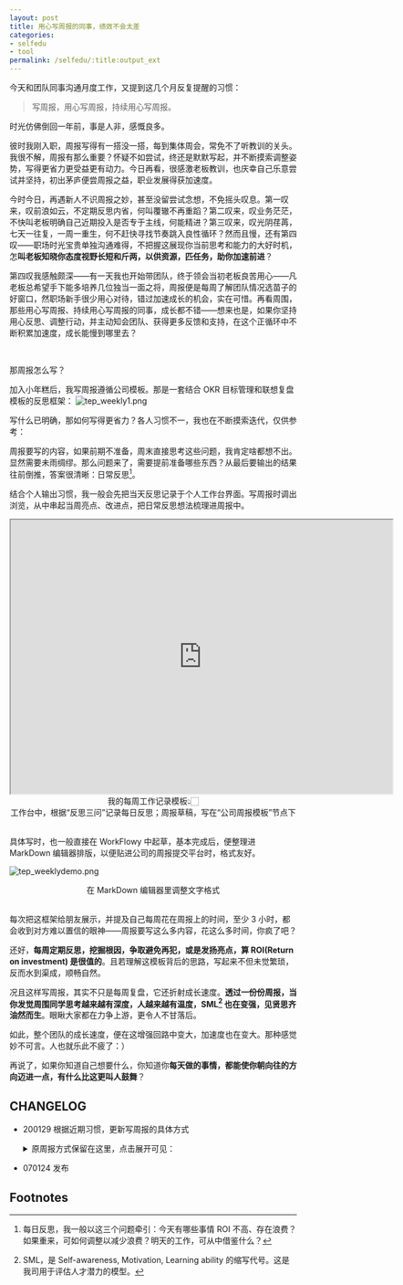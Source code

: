 ```yaml
---
layout: post
title: 用心写周报的同事，绩效不会太差
categories:
- selfedu
- tool
permalink: /selfedu/:title:output_ext
---
```






今天和团队同事沟通月度工作，又提到这几个月反复提醒的习惯：

<blockquote class="blockquote-center">写周报，用心写周报，持续用心写周报。</blockquote>

时光仿佛倒回一年前，事是人非，感慨良多。

彼时我刚入职，周报写得有一搭没一搭，每到集体周会，常免不了听教训的关头。我很不解，周报有那么重要？怀疑不如尝试，终还是默默写起，并不断摸索调整姿势，写得更省力更受益更有动力。今日再看，很感激老板教训，也庆幸自己乐意尝试并坚持，初出茅庐便尝周报之益，职业发展得获加速度。

今时今日，再遇新人不识周报之妙，甚至没留尝试念想，不免摇头叹息。<!-- more -->第一叹来，叹前浪如云，不定期反思内省，何叫覆辙不再重蹈？第二叹来，叹业务茫茫，不快叫老板明确自己近期投入是否专于主线，何能精进？第三叹来，叹光阴荏苒，七天一往复，一周一重生，何不赶快寻找节奏跳入良性循环？然而且慢，还有第四叹——职场时光宝贵单独沟通难得，不把握这展现你当前思考和能力的大好时机，怎**叫老板知晓你态度视野长短和斤两，以供资源，匹任务，助你加速前进**？

第四叹我感触颇深——有一天我也开始带团队，终于领会当初老板良苦用心——凡老板总希望手下能多培养几位独当一面之将，周报便是每周了解团队情况选苗子的好窗口，然职场新手很少用心对待，错过加速成长的机会，实在可惜。再看周围，那些用心写周报、持续用心写周报的同事，成长都不错——想来也是，如果你坚持用心反思、调整行动，并主动知会团队、获得更多反馈和支持，在这个正循环中不断积累加速度，成长能慢到哪里去？

<br>


那周报怎么写？

加入小年糕后，我写周报遵循公司模板。那是一套结合 OKR 目标管理和联想复盘模板的反思框架：
![tep_weekly1.png](http://ishanshan.zoomquiet.top/share/tep_weekly1.png)

写什么已明确，那如何写得更省力？各人习惯不一，我也在不断摸索迭代，仅供参考：

周报要写的内容，如果前期不准备，周末直接思考这些问题，我肯定啥都想不出。显然需要未雨绸缪。那么问题来了，需要提前准备哪些东西？从最后要输出的结果往前倒推，答案很清晰：日常反思[^1]。

结合个人输出习惯，我一般会先把当天反思记录于个人工作台界面。写周报时调出浏览，从中串起当周亮点、改进点，把日常反思想法梳理进周报中。

<iframe  width='670' height='480' frameborder='1' scrolling='no' src="https://workflowy.com/s/CO_N.9glcXYoyF4"></iframe>

<center> 我的每周工作记录模板👆🏻<br>工作台中，根据“反思三问”记录每日反思；周报草稿，写在“公司周报模板”节点下</center>

<br>

具体写时，也一般直接在 WorkFlowy 中起草，基本完成后，便整理进 MarkDown 编辑器排版，以便贴进公司的周报提交平台时，格式友好。

![tep_weeklydemo.png](http://ishanshan.zoomquiet.top/share/tep_weeklydemo.png)
<center>在 MarkDown 编辑器里调整文字格式</center>

<br>


每次把这框架给朋友展示，并提及自己每周花在周报上的时间，至少 3 小时，都会收到对方难以置信的眼神——周报要写这么多内容，花这么多时间，你疯了吧？

还好，**每周定期反思，挖掘根因，争取避免再犯，或是发扬亮点，算 ROI(Return on investment) 是很值的**。且若理解这模板背后的思路，写起来不但未觉繁琐，反而水到渠成，顺畅自然。

况且这样写周报，其实不只是每周复盘，它还折射成长速度。**透过一份份周报，当你发觉周围同学思考越来越有深度，人越来越有温度，SML[^2] 也在变强，见贤思齐油然而生**。眼瞅大家都在力争上游，更令人不甘落后。

如此，整个团队的成长速度，便在这增强回路中变大，加速度也在变大。那种感觉妙不可言。人也就乐此不疲了：）

再说了，如果你知道自己想要什么，你知道你**每天做的事情，都能使你朝向往的方向迈进一点，有什么比这更叫人鼓舞**？



## CHANGELOG 

- 200129 根据近期习惯，更新写周报的具体方式    
    <details>
    <summary>原周报方式保留在这里，点击展开可见：</summary>
    
    那周报怎么写？
    <br>
    我一般包括这几个部分：上周做了什么，所领项目进展和成果如何；我的时间分配如何，自我评价如何，有什么思考和收获；下周计划如何，需要什么支持。
    <br>
    写什么已明确，那如何写得更省力？各人习惯不一，我也在不断摸索迭代，仅供参考：
    <br>
    周报要写的内容，如果前期不准备，周末直接思考这些问题，我肯定啥都想不出。显然需要未雨绸缪。那么问题来了，需要提前准备哪些东西？从最后要输出的结果往前倒推，答案很清晰：记录当天成果产出、时间分配、思考收获。
    <br>
    结合个人输出习惯和团队协同工具，我一般会先把当天要点及时记录于 [WorkFlowy](https://workflowy.com/) ，输出成日报，以 MarkDown 格式，回复在团队每日自省的 GitHub  Issues 上；周末再抽半小时梳理分析，输出周报。
    <br>
    但这样周末汇总、每周重复好像还是挺麻烦？是，为了更省力，我又做了两个调整：
    <br>
    
    第一，把日报持续更新在一个 MarkDown 文档中，并借助 GitHub 托管这个 MarkDown 文档，追踪历史版本。这样一来，周末我只需打开 GitHub 客户端切换 commit 记录，就可以方便地浏览日报，摘取周报所需内容：
    <br>
    
    ![infoweeklytep1.png](http://ishanshan.zoomquiet.top/share/infoweeklytep1.png?imageView2/2/w/350)
    <br>
    第二，在 WorkFlowy 中定制周报模板。周报结构固定，把常设节点在 WorkFlowy 中固化下来，每周在模板上更新。还能标记用时类别，分析过去一周的时间分配是否吻合个人在团队中的角色期待。详见我在 [卡片助力输入输出，工具我选 WorkFlowy ](https://ishanshan.im/selfedu/HbOutputOwetoWorkFlowy.html) 中的示例。
    <br>
    
    这么多道工序，时有同事好奇我如何坚持。拆解来看，的确步骤繁多，但于我已成肌肉记忆（[Muscle memory - Wikipedia](https://en.wikipedia.org/wiki/Muscle_memory)），便不再繁琐。
    <br>
    再说了，如果你知道自己想要什么，你知道你每天做的事情，都能使你朝向往的方向迈进一点，有什么比这更叫人鼓舞？
    
    </details>

- 070124 发布

## Footnotes

[^1]: 每日反思，我一般以这三个问题牵引：今天有哪些事情 ROI 不高、存在浪费？如果重来，可如何调整以减少浪费？明天的工作，可从中借鉴什么？

[^2]: SML，是 Self-awareness, Motivation, Learning ability 的缩写代号。这是我司用于评估人才潜力的模型。
